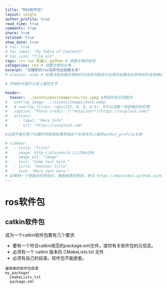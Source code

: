 ```yaml
---
title: "ROS软件包"
layout: single
author_profile: true
read_time: true
comments: true
share: true
related: true
show_date: true
# toc: true
# toc_label: "My Table of Contents"
# toc_icon: "file-alt"
tags: c++ ros 机器人 python # 调整文章的标签
categories: ros # 调整文章的分类
excerpt: "创建新的ros包并列出依赖关系"
# classes: wide # 如果没有右面的导航栏的话将内容进行右填充如果有右侧导航栏会很难看

# 开始的大图片以及上面的文字

header:
  teaser: ../assets/postimage/ros/ros.jpeg #预览时显示的图片
#   overlay_image: ../assets/images/back.webp
#   # overlay_filter: rgba(255, 0, 0, 0.5)  #可以调整一些图像的色彩等
#   caption: "Photo credit: [**Unsplash**](https://unsplash.com)"
#   actions:
#     - label: "More Info"
#       url: "https://unsplash.com"

#这是作者栏那个位置的导航格如果想用这个东西先将上面的author_profile关掉

# sidebar: 
#   - title: "Title"
#     image: http://placehold.it/350x250
#     image_alt: "image"
#     text: "Some text here."
#   - title: "Another Title"
#     text: "More text here."
# 如果想一个更骚点的导航栏，像教程里的那样，参见 https://mmistakes.github.io/minimal-mistakes/docs/layouts/#custom-sidebar-navigation-menu
---
```


# ros软件包

## catkin软件包

成为一个catkin软件包要有几个要求:

* 要有一个符合catkin规范的package.xml文件。提供有关软件包的元信息。
* 必须有一个 catkin 版本的  CMakeLists.txt 文件
* 必须有自己的目录。软件包不能嵌套。

```shell
最简单的软件包目录
my_package/
  CmakeLists.txt
  package.xml
```
